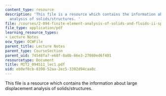 ```yaml
---
content_type: resource
description: 'This file is a resource which contains the information about large displacement
  analysis of solids/structures. '
file: /courses/2-094-finite-element-analysis-of-solids-and-fluids-ii-spring-2011/eb0ef0cb839852aa2ec53302d94caa0c_MIT2_094S11_lec1.pdf
file_type: application/pdf
learning_resource_types:
- Lecture Notes
ocw_type: OCWFile
parent_title: Lecture Notes
parent_type: CourseSection
parent_uid: 74548fa7-e68f-8a0b-66e3-27080ed6f401
resourcetype: Document
title: MIT2_094S11_lec1.pdf
uid: eb0ef0cb-8398-52aa-2ec5-3302d94caa0c
---
```

This file is a resource which contains the information about large displacement analysis of solids/structures. 

